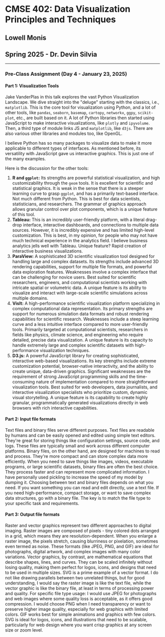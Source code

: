 # CMSE 402: Data Visualization Principles and Techniques
## Lowell Monis
## Spring 2025 - Dr. Devin Silvia

***
### Pre-Class Assignment (Day 4 - January 23, 2025)

#### Part 1: Visualization Tools

Jake VanderPlas in this talk explores the vast Python Visualization Landscape. We dive straight into the "deluge" starting with the classics, i.e., `matplotlib`. This is the core tool for visualization using Python, and a lot of other tools, like `pandas`, `seaborn`, `basemap`, `cartopy`, `networkx`, `ggpy`, `scikit-plot`, etc., are built based on it. A lot of Python libraries then started using JavaScript to make interactive visualizations, like `plotly` and `ipyvolume`. Then, a third type of module links JS and `matplotlib`, like `d3js`. There are also various other libraries and modules too, like OpenGL.

I believe Python has so many packages to visualize data to make it more applicable to different types of interfaces. As mentioned before, its versatility with JavaScript gave us interactive graphics. This is just one of the many examples.

Here is the discussion for the other tools:

1. **R and `ggplot`:** Its strengths are powerful statistical visualization, and high customizability through the `geom` tools. It is excellent for scientific and statistical graphics. It is weak in the sense that there is a steeper learning curve to grasp `ggplot`, and has a primarily text-based interface. Not much different from Python. This is best for data scientists, statisticians, and researchers. The grammar of graphics approach allows granular control over plot components, which is a unique feature of this tool.
2. **Tableau:** This is an incredibly user-friendly platform, with a literal drag-drop interface, interactive dashboards, and connections to multiple data sources. However, it is incredibly expensive and has limited high-level customization. This is best, in my opinion, for people who may not have much technical experience in the analytics field. I believe business analytics jells well with Tableau. Unique feature? Rapid creation of interactive business visualizations.
3. **ParaView:** A sophisticated 3D scientific visualization tool designed for handling large and complex datasets. Its strengths include advanced 3D rendering capabilities, support for multiple file formats, and powerful data exploration features. Weaknesses involve a complex interface that can be challenging for novice users. Best suited for scientific researchers, engineers, and computational scientists working with intricate spatial or volumetric data. A unique feature is its ability to visualize and interact with large-scale scientific simulations across multiple domains.
4. **VisIt:** A high-performance scientific visualization platform specializing in complex computational data representation. Its primary strengths are support for numerous simulation data formats and robust rendering capabilities for scientific research. Weaknesses include a steep learning curve and a less intuitive interface compared to more user-friendly tools. Primarily targeted at computational scientists, researchers in fields like physics, climate science, and engineering who require detailed, precise data visualization. A unique feature is its capacity to handle extremely large and complex scientific datasets with high-performance visualization techniques.
5. **D3.js:** A powerful JavaScript library for creating sophisticated, interactive web-based visualizations. Its key strengths include extreme customization potential, browser-native interactivity, and the ability to create unique, data-driven graphics. Significant weaknesses are the requirement of strong JavaScript programming skills and the time-consuming nature of implementation compared to more straightforward visualization tools. Best suited for web developers, data journalists, and interactive visualization specialists who prioritize custom, dynamic visual storytelling. A unique feature is its capability to create highly granular, programmatically generated visualizations directly in web browsers with rich interactive capabilities.

#### Part 2: Input file formats

Text files and binary files serve different purposes. Text files are readable by humans and can be easily opened and edited using simple text editors. They're great for storing things like configuration settings, source code, and logs. These files are typically small and work across different computer platforms.
Binary files, on the other hand, are designed for machines to read and process. They're more compact and can store complex data more efficiently. When you need to save things like images, videos, executable programs, or large scientific datasets, binary files are often the best choice. They process faster and can represent more complicated information. I have personally used pickling to increase the speed of my model by dumping it.
Choosing between text and binary files depends on what you need. If you want something you can read and edit directly, use a text file. If you need high-performance, compact storage, or want to save complex data structures, go with a binary file. The key is to match the file type to your specific task and requirements.

#### Part 3: Output file formats

Raster and vector graphics represent two different approaches to digital imaging. Raster images are composed of pixels - tiny colored dots arranged in a grid, which means they are resolution-dependent. When you enlarge a raster image, the pixels stretch, causing blurriness or pixelation, sometimes even termed as noise. These formats (like JPEG, PNG, and GIF) are ideal for photographs, digital artwork, and complex images with many color variations.
Vector graphics, by contrast, are mathematical equations that describe shapes, lines, and curves. They can be scaled infinitely without losing quality, making them perfect for logos, icons, and designs that need to be used in multiple sizes. SVG is a prime example of a vector format. I do not like drawing parallels between two unrelated things, but for good understanding, I would say the raster image is like the text file, while the vector graphic is like the binary file, at least in terms of processing power and quality.
For specific file type usage: I would use JPEG for photographs and web images where some quality loss is acceptable, as it offers good compression. I would choose PNG when I need transparency or want to preserve higher image quality, especially for web graphics with limited colors. GIF works best for simple animations and graphics with few colors. SVG is ideal for logos, icons, and illustrations that need to be scalable, particularly for web design where you want crisp graphics at any screen size or zoom level.